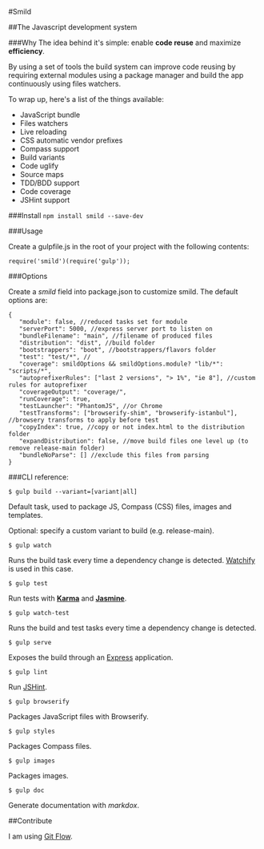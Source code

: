 #Smild

##The Javascript development system

###Why
The idea behind it's simple: enable **code reuse** and maximize **efficiency**.

By using a set of tools the build system can improve code reusing by requiring external modules using a package manager and build the app continuously using files watchers.

To wrap up, here's a list of the things available:

* JavaScript bundle
* Files watchers
* Live reloading
* CSS automatic vendor prefixes
* Compass support
* Build variants
* Code uglify
* Source maps
* TDD/BDD support
* Code coverage
* JSHint support

###Install
`npm install smild --save-dev`

###Usage

Create a gulpfile.js in the root of your project with the following contents:

`require('smild')(require('gulp'));`

###Options

Create a _smild_ field into package.json to customize smild. The default options are:

    {
  	   "module": false, //reduced tasks set for module
       "serverPort": 5000, //express server port to listen on
       "bundleFilename": "main", //filename of produced files
       "distribution": "dist", //build folder
       "bootstrappers": "boot", //bootstrappers/flavors folder
       "test": "test/*", //
       "coverage": smildOptions && smildOptions.module? "lib/*": "scripts/*",
       "autoprefixerRules": ["last 2 versions", "> 1%", "ie 8"], //custom rules for autoprefixer
       "coverageOutput": "coverage/",
       "runCoverage": true,
       "testLauncher": "PhantomJS", //or Chrome
       "testTransforms": ["browserify-shim", "browserify-istanbul"], //browsery transforms to apply before test
       "copyIndex": true, //copy or not index.html to the distribution folder
       "expandDistribution": false, //move build files one level up (to remove release-main folder)
       "bundleNoParse": [] //exclude this files from parsing
    }

###CLI reference:

`$ gulp build --variant=[variant|all]`

Default task, used to package JS, Compass (CSS) files, images and templates.

Optional: specify a custom variant to build (e.g. release-main).

`$ gulp watch`

Runs the build task every time a dependency change is detected. [Watchify](https://github.com/substack/watchify) is used in this case.

`$ gulp test`

Run tests with **[Karma](https://github.com/karma-runner/karma)** and **[Jasmine](http://jasmine.github.io/2.0/introduction.html)**.

`$ gulp watch-test`

Runs the build and test tasks every time a dependency change is detected.

`$ gulp serve`

Exposes the build through an [Express](http://expressjs.com/) application.

`$ gulp lint`

Run [JSHint](http://www.jshint.com/).

`$ gulp browserify`

Packages JavaScript files with Browserify.

`$ gulp styles`

Packages Compass files.

`$ gulp images`

Packages images.

`$ gulp doc`

Generate documentation with *markdox*.

##Contribute

I am using [Git Flow](https://github.com/nvie/gitflow).